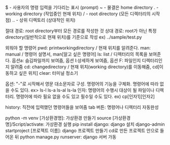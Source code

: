 $ - 사용자의 명령 입력을 기다리는 표시 (prompt)
~ - 물결은 home directory
. - working directory (작업중인 현재 위치)
/ - root directory (모든 디렉터리의 시작점)
.. - 상위 디렉토리 (상대적인 위치)

절대 경로: root directory부터 모든 경로를 작성한 것
상대 경로: root가 아닌 특정 directory(일반적으로 현재 위치)를 기준으로 작성 ex) ../sample/test.py

외워야 할 명령어
pwd: printworkingdirectory / 현재 위치를 알려준다.
man: manual / 명령어 설명서, man[알고 싶은 명령어]
ls: list / 디렉터리의 목록을 보여준다.
옵션a: 숨김파일까지 보여줌, 옵션 l:상세하게 보여줌, 옵션 F: 파일인지 디렉터리인지 알려줌
cd: changedirectory / 현재 위치(working directory)를 이동해줌, cd[이동하고 싶은 위치] 
clear: 터미널 청소기

옵션: "-"로 시작해서 영문 대소문자로 구성. 명령어의 기능을 구체화. 명령어에 따라 없을 수도 있다. ex> ls-l ls-a ls-al ls-la
인자: 명령어의 수행시 대상이 될 파일이나 디렉터리. 명령어에 따라 필요 없을 수도 있고 필수일 수도 있다. ex) cp[인자1][인자2]


history: 직전에 입력했던 명령어들을 보여줌
tab 버튼: 명령어나 디렉터리 자동완성

python -m venv [가상환경명]: 가상환경 만들기
source [가상환경명]/Script/activate: 가상환경 실행
pip install django: django 설치
django-admin startproject [프로젝트 이름]: django 프로젝트 만들기
cd로 만든 프로젝트 안으로 들어온 뒤
python manage.py runserver: django 서버 가동
